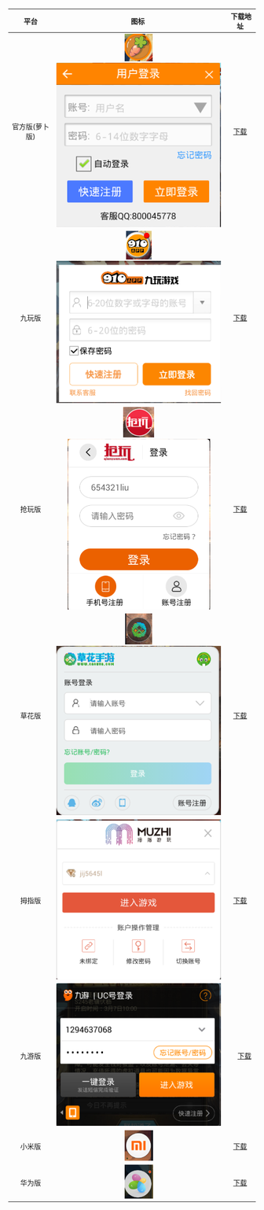 
| 平台 | 图标  |  下载地址  
| :------------: |:---------------:| :-----:
| 官方版(萝卜版) | ![萝卜版1](imgs/icon/萝卜版1.png) ![萝卜版2](imgs/icon/萝卜版2.png) | [下载](http://rxsg.jedi-games.com/rxsg/)
| 九玩版        | ![九玩版1](imgs/icon/九玩版1.png) ![九玩版2](imgs/icon/九玩版2.png) | [下载](http://www.910app.com/apps/view/zhengtongsanguo)
| 抢玩版        | ![抢玩版](imgs/icon/抢玩版.png) ![抢玩版2](imgs/icon/抢玩版2.png) |  [下载](http://www.qiangwan.com/tp/index.php?tp=gameDetail&game_id=278)
| 草花版 | ![草花版1](imgs/icon/草花版1.png) ![草花版2](imgs/icon/草花版2.png) |  [下载](https://www.caohua.com/gamearea/ztsg)
| 拇指版 | ![拇指版](imgs/icon/拇指版.png) |  [下载](http://game.91muzhi.com/)  
| 九游版 | ![九游版](imgs/icon/九游版.png) |　 [下载](http://www.9game.cn/rexuesanguo/)  
| 小米版 | ![小米版](imgs/icon/小米版.png) |  [下载](http://game.xiaomi.com/app-appdetail--app_id__585031.html)
| 华为版 | ![华为版](imgs/icon/华为版.png) |  [下载](http://app.hicloud.com/app/C10652215)
	
